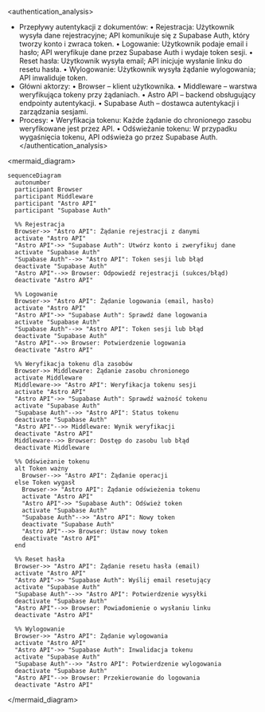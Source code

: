 <authentication_analysis>
- Przepływy autentykacji z dokumentów:
  • Rejestracja: Użytkownik wysyła dane rejestracyjne; API komunikuje się z Supabase Auth, 
    który tworzy konto i zwraca token.
  • Logowanie: Użytkownik podaje email i hasło; API weryfikuje dane przez Supabase Auth 
    i wydaje token sesji.
  • Reset hasła: Użytkownik wysyła email; API inicjuje wysłanie linku do resetu hasła.
  • Wylogowanie: Użytkownik wysyła żądanie wylogowania; API inwaliduje token.
- Główni aktorzy:
  • Browser – klient użytkownika.
  • Middleware – warstwa weryfikująca tokeny przy żądaniach.
  • Astro API – backend obsługujący endpointy autentykacji.
  • Supabase Auth – dostawca autentykacji i zarządzania sesjami.
- Procesy:
  • Weryfikacja tokenu: Każde żądanie do chronionego zasobu weryfikowane jest przez API.
  • Odświeżanie tokenu: W przypadku wygaśnięcia tokenu, API odświeża go przez Supabase Auth.
</authentication_analysis>

<mermaid_diagram>
```mermaid
sequenceDiagram
  autonumber
  participant Browser
  participant Middleware
  participant "Astro API"
  participant "Supabase Auth"

  %% Rejestracja
  Browser->> "Astro API": Żądanie rejestracji z danymi
  activate "Astro API"
  "Astro API"->> "Supabase Auth": Utwórz konto i zweryfikuj dane
  activate "Supabase Auth"
  "Supabase Auth"-->> "Astro API": Token sesji lub błąd
  deactivate "Supabase Auth"
  "Astro API"-->> Browser: Odpowiedź rejestracji (sukces/błąd)
  deactivate "Astro API"

  %% Logowanie
  Browser->> "Astro API": Żądanie logowania (email, hasło)
  activate "Astro API"
  "Astro API"->> "Supabase Auth": Sprawdź dane logowania
  activate "Supabase Auth"
  "Supabase Auth"-->> "Astro API": Token sesji lub błąd
  deactivate "Supabase Auth"
  "Astro API"-->> Browser: Potwierdzenie logowania
  deactivate "Astro API"

  %% Weryfikacja tokenu dla zasobów
  Browser->> Middleware: Żądanie zasobu chronionego
  activate Middleware
  Middleware->> "Astro API": Weryfikacja tokenu sesji
  activate "Astro API"
  "Astro API"->> "Supabase Auth": Sprawdź ważność tokenu
  activate "Supabase Auth"
  "Supabase Auth"-->> "Astro API": Status tokenu
  deactivate "Supabase Auth"
  "Astro API"-->> Middleware: Wynik weryfikacji
  deactivate "Astro API"
  Middleware-->> Browser: Dostęp do zasobu lub błąd
  deactivate Middleware

  %% Odświeżanie tokenu
  alt Token ważny
    Browser-->> "Astro API": Żądanie operacji
  else Token wygasł
    Browser->> "Astro API": Żądanie odświeżenia tokenu
    activate "Astro API"
    "Astro API"->> "Supabase Auth": Odśwież token
    activate "Supabase Auth"
    "Supabase Auth"-->> "Astro API": Nowy token
    deactivate "Supabase Auth"
    "Astro API"-->> Browser: Ustaw nowy token
    deactivate "Astro API"
  end

  %% Reset hasła
  Browser->> "Astro API": Żądanie resetu hasła (email)
  activate "Astro API"
  "Astro API"->> "Supabase Auth": Wyślij email resetujący
  activate "Supabase Auth"
  "Supabase Auth"-->> "Astro API": Potwierdzenie wysyłki
  deactivate "Supabase Auth"
  "Astro API"-->> Browser: Powiadomienie o wysłaniu linku
  deactivate "Astro API"

  %% Wylogowanie
  Browser->> "Astro API": Żądanie wylogowania
  activate "Astro API"
  "Astro API"->> "Supabase Auth": Inwalidacja tokenu
  activate "Supabase Auth"
  "Supabase Auth"-->> "Astro API": Potwierdzenie wylogowania
  deactivate "Supabase Auth"
  "Astro API"-->> Browser: Przekierowanie do logowania
  deactivate "Astro API"
```
</mermaid_diagram> 